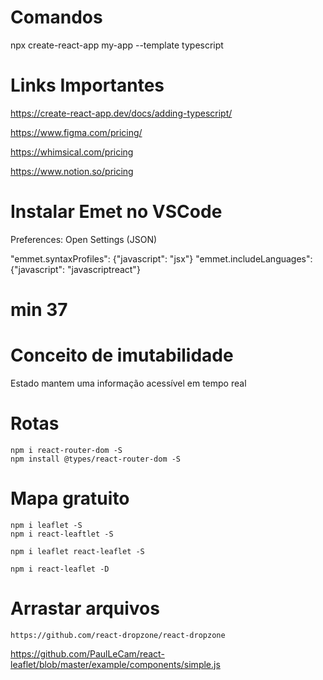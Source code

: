 

# Comandos 

npx create-react-app my-app --template typescript

# Links Importantes

https://create-react-app.dev/docs/adding-typescript/

https://www.figma.com/pricing/

https://whimsical.com/pricing


https://www.notion.so/pricing

# Instalar Emet no VSCode

Preferences: Open Settings (JSON)

"emmet.syntaxProfiles": {"javascript": "jsx"}
"emmet.includeLanguages": {"javascript": "javascriptreact"}


# min 37

# Conceito de imutabilidade

Estado mantem uma informação acessível em tempo real

# Rotas 

    npm i react-router-dom -S
    npm install @types/react-router-dom -S


# Mapa gratuito

    npm i leaflet -S
    npm i react-leaftlet -S

    npm i leaflet react-leaflet -S

    npm i react-leaflet -D

# Arrastar arquivos

    https://github.com/react-dropzone/react-dropzone

 https://github.com/PaulLeCam/react-leaflet/blob/master/example/components/simple.js